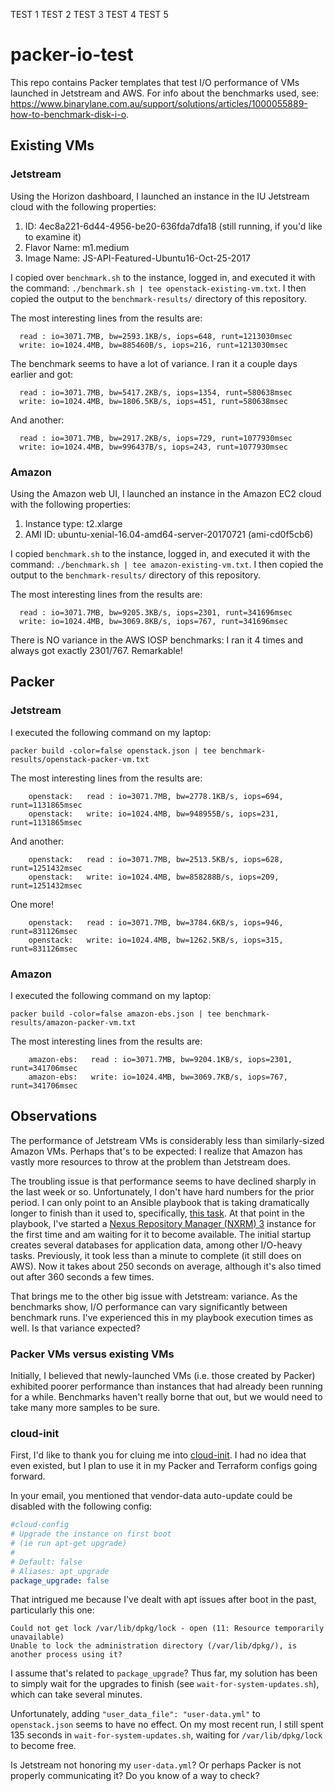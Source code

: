 TEST 1
TEST 2
TEST 3
TEST 4
TEST 5

# packer-io-test

This repo contains Packer templates that test I/O performance of VMs launched in Jetstream and AWS.
For info about the benchmarks used, see:
https://www.binarylane.com.au/support/solutions/articles/1000055889-how-to-benchmark-disk-i-o.

## Existing VMs

### Jetstream

Using the Horizon dashboard, I launched an instance in the IU Jetstream cloud with the following properties:

1. ID: 4ec8a221-6d44-4956-be20-636fda7dfa18  (still running, if you'd like to examine it)
1. Flavor Name: m1.medium
1. Image Name: JS-API-Featured-Ubuntu16-Oct-25-2017

I copied over `benchmark.sh` to the instance, logged in, and executed it with the command:
`./benchmark.sh | tee openstack-existing-vm.txt`. I then copied the output to the `benchmark-results/`
directory of this repository.

The most interesting lines from the results are:
```
  read : io=3071.7MB, bw=2593.1KB/s, iops=648, runt=1213030msec
  write: io=1024.4MB, bw=885460B/s, iops=216, runt=1213030msec
```

The benchmark seems to have a lot of variance. I ran it a couple days earlier and got:
```
  read : io=3071.7MB, bw=5417.2KB/s, iops=1354, runt=580638msec
  write: io=1024.4MB, bw=1806.5KB/s, iops=451, runt=580638msec
```

And another:
```
  read : io=3071.7MB, bw=2917.2KB/s, iops=729, runt=1077930msec
  write: io=1024.4MB, bw=996437B/s, iops=243, runt=1077930msec
```

### Amazon

Using the Amazon web UI, I launched an instance in the Amazon EC2 cloud with the following properties:

1. Instance type: t2.xlarge
1. AMI ID: ubuntu-xenial-16.04-amd64-server-20170721 (ami-cd0f5cb6)

I copied `benchmark.sh` to the instance, logged in, and executed it with the command:
`./benchmark.sh | tee amazon-existing-vm.txt`. I then copied the output to the `benchmark-results/`
directory of this repository.

The most interesting lines from the results are:
```
  read : io=3071.7MB, bw=9205.3KB/s, iops=2301, runt=341696msec
  write: io=1024.4MB, bw=3069.8KB/s, iops=767, runt=341696msec
```

There is NO variance in the AWS IOSP benchmarks: I ran it 4 times and always got exactly 2301/767. Remarkable!

## Packer

### Jetstream

I executed the following command on my laptop:

`packer build -color=false openstack.json | tee benchmark-results/openstack-packer-vm.txt`

The most interesting lines from the results are:
```
    openstack:   read : io=3071.7MB, bw=2778.1KB/s, iops=694, runt=1131865msec
    openstack:   write: io=1024.4MB, bw=948955B/s, iops=231, runt=1131865msec
```

And another:
```
    openstack:   read : io=3071.7MB, bw=2513.5KB/s, iops=628, runt=1251432msec
    openstack:   write: io=1024.4MB, bw=858288B/s, iops=209, runt=1251432msec
```

One more!
```
    openstack:   read : io=3071.7MB, bw=3784.6KB/s, iops=946, runt=831126msec
    openstack:   write: io=1024.4MB, bw=1262.5KB/s, iops=315, runt=831126msec
```
### Amazon

I executed the following command on my laptop:

`packer build -color=false amazon-ebs.json | tee benchmark-results/amazon-packer-vm.txt`

The most interesting lines from the results are:
```
    amazon-ebs:   read : io=3071.7MB, bw=9204.1KB/s, iops=2301, runt=341706msec
    amazon-ebs:   write: io=1024.4MB, bw=3069.7KB/s, iops=767, runt=341706msec
```

## Observations

The performance of Jetstream VMs is considerably less than similarly-sized Amazon VMs. Perhaps that's to be expected:
I realize that Amazon has vastly more resources to throw at the problem than Jetstream does.

The troubling issue is that performance seems to have declined sharply in the last week or so. Unfortunately,
I don't have hard numbers for the prior period. I can only point to an Ansible playbook that is taking dramatically
longer to finish than it used to, specifically, [this task](
https://github.com/cwardgar/ansible-nexus3-oss/blob/82013d3794b823d775a0078433d81529bc3b48f1/tasks/nexus_install.yml#L119).
At that point in the playbook, I've started a [Nexus Repository Manager (NXRM) 3](
https://www.sonatype.com/nexus-repository-oss) instance for the first time and am waiting for it to become available.
The initial startup creates several databases for application data, among other I/O-heavy tasks. Previously, it took
less than a minute to complete (it still does on AWS). Now it takes about 250 seconds on average, although it's also
timed out after 360 seconds a few times.

That brings me to the other big issue with Jetstream: variance. As the benchmarks show, I/O performance can vary
significantly between benchmark runs. I've experienced this in my playbook execution times as well. Is that variance
expected?

### Packer VMs versus existing VMs

Initially, I believed that newly-launched VMs (i.e. those created by Packer) exhibited poorer performance than
instances that had already been running for a while. Benchmarks haven't really borne that out, but we would need to
take many more samples to be sure.

### cloud-init

First, I'd like to thank you for cluing me into [cloud-init](http://cloudinit.readthedocs.io/en/latest/index.html).
I had no idea that even existed, but I plan to use it in my Packer and Terraform configs going forward.

In your email, you mentioned that vendor-data auto-update could be disabled with the following config:
```yaml
#cloud-config
# Upgrade the instance on first boot
# (ie run apt-get upgrade)
#
# Default: false
# Aliases: apt_upgrade
package_upgrade: false
```

That intrigued me because I've dealt with apt issues after boot in the past, particularly this one:
```
Could not get lock /var/lib/dpkg/lock - open (11: Resource temporarily unavailable)
Unable to lock the administration directory (/var/lib/dpkg/), is another process using it?
```

I assume that's related to `package_upgrade`? Thus far, my solution has been to simply wait for the upgrades to
finish (see `wait-for-system-updates.sh`), which can take several minutes.

Unfortunately, adding `"user_data_file": "user-data.yml"` to `openstack.json` seems to have no effect. On my most recent
run, I still spent 135 seconds in `wait-for-system-updates.sh`, waiting for `/var/lib/dpkg/lock` to become free.

Is Jetstream not honoring my `user-data.yml`? Or perhaps Packer is not properly communicating it? Do you know of a way
to check?
